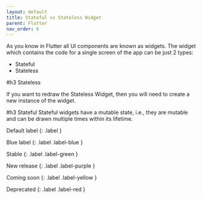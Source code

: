```yaml
---
layout: default
title: Stateful vs Stateless Widget
parent: Flutter
nav_order: 6
---
```


As you know in Flutter all UI components are known as widgets.
The widget which contains the code for a single screen of the app can be just 2 types:
- Stateful
- Stateless


#h3 Stateless

If you want to redraw the Stateless Widget, then you will need to create a new instance of the widget.


#h3 Stateful
Stateful widgets have a mutable state, i.e., they are mutable and can be drawn multiple times within its lifetime.



<div class="code-example" markdown="1">
Default label
{: .label }

Blue label
{: .label .label-blue }

Stable
{: .label .label-green }

New release
{: .label .label-purple }

Coming soon
{: .label .label-yellow }

Deprecated
{: .label .label-red }
</div>


